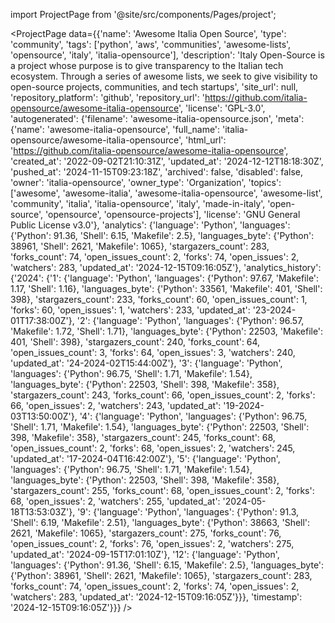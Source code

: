 
import ProjectPage from '@site/src/components/Pages/project';

<ProjectPage
    data={{'name': 'Awesome Italia Open Source', 'type': 'community', 'tags': ['python', 'aws', 'communities', 'awesome-lists', 'opensource', 'italy', 'italia-opensource'], 'description': 'Italy Open-Source is a project whose purpose is to give transparency to the Italian tech ecosystem. Through a series of awesome lists, we seek to give visibility to open-source projects, communities, and tech startups', 'site_url': null, 'repository_platform': 'github', 'repository_url': 'https://github.com/italia-opensource/awesome-italia-opensource', 'license': 'GPL-3.0', 'autogenerated': {'filename': 'awesome-italia-opensource.json', 'meta': {'name': 'awesome-italia-opensource', 'full_name': 'italia-opensource/awesome-italia-opensource', 'html_url': 'https://github.com/italia-opensource/awesome-italia-opensource', 'created_at': '2022-09-02T21:10:31Z', 'updated_at': '2024-12-12T18:18:30Z', 'pushed_at': '2024-11-15T09:23:18Z', 'archived': false, 'disabled': false, 'owner': 'italia-opensource', 'owner_type': 'Organization', 'topics': ['awesome', 'awesome-italia', 'awesome-italia-opensource', 'awesome-list', 'community', 'italia', 'italia-opensource', 'italy', 'made-in-italy', 'open-source', 'opensource', 'opensource-projects'], 'license': 'GNU General Public License v3.0'}, 'analytics': {'language': 'Python', 'languages': {'Python': 91.36, 'Shell': 6.15, 'Makefile': 2.5}, 'languages_byte': {'Python': 38961, 'Shell': 2621, 'Makefile': 1065}, 'stargazers_count': 283, 'forks_count': 74, 'open_issues_count': 2, 'forks': 74, 'open_issues': 2, 'watchers': 283, 'updated_at': '2024-12-15T09:16:05Z'}, 'analytics_history': {'2024': {'1': {'language': 'Python', 'languages': {'Python': 97.67, 'Makefile': 1.17, 'Shell': 1.16}, 'languages_byte': {'Python': 33561, 'Makefile': 401, 'Shell': 398}, 'stargazers_count': 233, 'forks_count': 60, 'open_issues_count': 1, 'forks': 60, 'open_issues': 1, 'watchers': 233, 'updated_at': '23-2024-01T17:38:00Z'}, '2': {'language': 'Python', 'languages': {'Python': 96.57, 'Makefile': 1.72, 'Shell': 1.71}, 'languages_byte': {'Python': 22503, 'Makefile': 401, 'Shell': 398}, 'stargazers_count': 240, 'forks_count': 64, 'open_issues_count': 3, 'forks': 64, 'open_issues': 3, 'watchers': 240, 'updated_at': '24-2024-02T15:44:00Z'}, '3': {'language': 'Python', 'languages': {'Python': 96.75, 'Shell': 1.71, 'Makefile': 1.54}, 'languages_byte': {'Python': 22503, 'Shell': 398, 'Makefile': 358}, 'stargazers_count': 243, 'forks_count': 66, 'open_issues_count': 2, 'forks': 66, 'open_issues': 2, 'watchers': 243, 'updated_at': '19-2024-03T13:50:00Z'}, '4': {'language': 'Python', 'languages': {'Python': 96.75, 'Shell': 1.71, 'Makefile': 1.54}, 'languages_byte': {'Python': 22503, 'Shell': 398, 'Makefile': 358}, 'stargazers_count': 245, 'forks_count': 68, 'open_issues_count': 2, 'forks': 68, 'open_issues': 2, 'watchers': 245, 'updated_at': '17-2024-04T16:42:00Z'}, '5': {'language': 'Python', 'languages': {'Python': 96.75, 'Shell': 1.71, 'Makefile': 1.54}, 'languages_byte': {'Python': 22503, 'Shell': 398, 'Makefile': 358}, 'stargazers_count': 255, 'forks_count': 68, 'open_issues_count': 2, 'forks': 68, 'open_issues': 2, 'watchers': 255, 'updated_at': '2024-05-18T13:53:03Z'}, '9': {'language': 'Python', 'languages': {'Python': 91.3, 'Shell': 6.19, 'Makefile': 2.51}, 'languages_byte': {'Python': 38663, 'Shell': 2621, 'Makefile': 1065}, 'stargazers_count': 275, 'forks_count': 76, 'open_issues_count': 2, 'forks': 76, 'open_issues': 2, 'watchers': 275, 'updated_at': '2024-09-15T17:01:10Z'}, '12': {'language': 'Python', 'languages': {'Python': 91.36, 'Shell': 6.15, 'Makefile': 2.5}, 'languages_byte': {'Python': 38961, 'Shell': 2621, 'Makefile': 1065}, 'stargazers_count': 283, 'forks_count': 74, 'open_issues_count': 2, 'forks': 74, 'open_issues': 2, 'watchers': 283, 'updated_at': '2024-12-15T09:16:05Z'}}}, 'timestamp': '2024-12-15T09:16:05Z'}}}
/>
